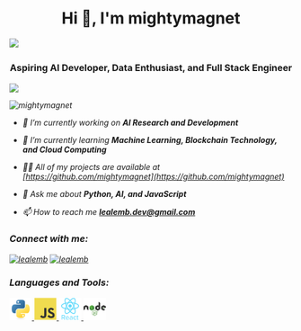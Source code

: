 <h1 align="center">Hi 👋, I'm mightymagnet</h1> <img src="https://github.githubassets.com/images/mona-whisper.gif" height="24" /></h2>
<h3 align="center">Aspiring AI Developer, Data Enthusiast, and Full Stack Engineer</h3> 

<img align='center' src="https://media.giphy.com/media/836HiJc7pgzy8iNXCn/giphy.gif" width="230" />
<p><em>
<p align="left"> <img src="https://komarev.com/ghpvc/?username=mightymagnet&label=Profile%20views&color=0e75b6&style=flat" alt="mightymagnet" /> </p>

- 🔭 I’m currently working on **AI Research and Development**

- 🌱 I’m currently learning **Machine Learning, Blockchain Technology, and Cloud Computing**

- 👨‍💻 All of my projects are available at [https://github.com/mightymagnet](https://github.com/mightymagnet)

- 💬 Ask me about **Python, AI, and JavaScript**

- 📫 How to reach me **lealemb.dev@gmail.com**

<h3 align="left">Connect with me:</h3>
<p align="left">
<a href="https://linkedin.com/in/lealemb" target="blank"><img align="center" src="https://cdn.jsdelivr.net/npm/simple-icons@3.0.1/icons/linkedin.svg" alt="lealemb" height="30" width="40" /></a>
<a href="https://twitter.com/lealemb" target="blank"><img align="center" src="https://cdn.jsdelivr.net/npm/simple-icons@3.0.1/icons/twitter.svg" alt="lealemb" height="30" width="40" /></a>
</p>

<h3 align="left">Languages and Tools:</h3>
<p align="left">
<a href="https://www.python.org" target="_blank"> <img src="https://raw.githubusercontent.com/devicons/devicon/master/icons/python/python-original.svg" alt="python" width="40" height="40"/> </a>
<a href="https://www.javascript.com/" target="_blank"> <img src="https://raw.githubusercontent.com/devicons/devicon/master/icons/javascript/javascript-original.svg" alt="javascript" width="40" height="40"/> </a>
<a href="https://reactjs.org/" target="_blank"> <img src="https://raw.githubusercontent.com/devicons/devicon/master/icons/react/react-original-wordmark.svg" alt="react" width="40" height="40"/> </a>
<a href="https://nodejs.org/" target="_blank"> <img src="https://raw.githubusercontent.com/devicons/devicon/master/icons/nodejs/nodejs-original-wordmark.svg" alt="nodejs" width="40" height="40"/> </a>
</p>


<!--
**mightymagnet/mightymagnet** is a ✨ _special_ ✨ repository because its `README.md` (this file) appears on your GitHub profile.

Here are some ideas to get you started:

- 🔭 I’m currently working on ...
- 🌱 I’m currently learning ...
- 👯 I’m looking to collaborate on ...
- 🤔 I’m looking for help with ...
- 💬 Ask me about ...
- 📫 How to reach me: ...
- 😄 Pronouns: ...
- ⚡ Fun fact: ...
-->
